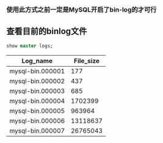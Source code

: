 ### 使用此方式之前一定是MySQL开启了bin-log的才可行
## 查看目前的binlog文件
```sql
show master logs;
```

Log_name   |   File_size
| ------------ | ------------ |
mysql-bin.000001 | 177
mysql-bin.000002 |	437
mysql-bin.000003 |	685
mysql-bin.000004 |	1702399
mysql-bin.000005 |	963964
mysql-bin.000006 |	13118637
mysql-bin.000007 |	26765043

